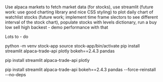 

Use alpaca markets to fetch market data (for stocks), use streamlit (future work: use good charting library and nice CSS styling) to plot daily chart of watchlist stocks (future work; implement time frame slectors to see different interval of the stock chart), populate stocks with levels dictionary, run a buy low sell high backest - demo performance with that

Lots to - do 

python -m venv stock-app
source stock-app/bin/activate
pip install streamlit alpaca-trade-api plotly bokeh==2.4.3 pandas


pip install streamlit alpaca-trade-api plotly



pip install streamlit alpaca-trade-api bokeh==2.4.3 pandas --force-reinstall --no-deps
